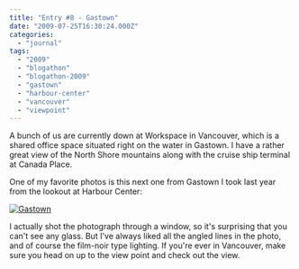 ```yaml
---
title: "Entry #8 - Gastown"
date: "2009-07-25T16:30:24.000Z"
categories: 
  - "journal"
tags: 
  - "2009"
  - "blogathon"
  - "blogathon-2009"
  - "gastown"
  - "harbour-center"
  - "vancouver"
  - "viewpoint"
---
```


A bunch of us are currently down at Workspace in Vancouver, which is a shared office space situated right on the water in Gastown. I have a rather great view of the North Shore mountains along with the cruise ship terminal at Canada Place.

One of my favorite photos is this next one from Gastown I took last year from the lookout at Harbour Center:

[![Gastown](http://farm1.static.flickr.com/183/438295284_f0e1310d9c.jpg?v=0)](http://www.flickr.com/photos/duanestorey/438295284/)

I actually shot the photograph through a window, so it's surprising that you can't see any glass. But I've always liked all the angled lines in the photo, and of course the film-noir type lighting. If you're ever in Vancouver, make sure you head on up to the view point and check out the view.
